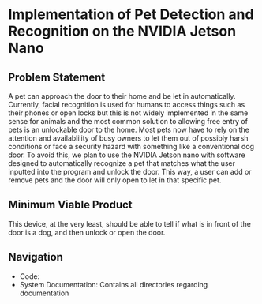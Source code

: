 # Implementation of Pet Detection and Recognition on the NVIDIA Jetson Nano

## Problem Statement 

A pet can approach the door to their home and be let in automatically. Currently, facial recognition is used for humans to access things such as their phones or open locks but this is not widely implemented in the same sense for animals and the most common solution to allowing free entry of pets is an unlockable door to the home. Most pets now have to rely on the attention and availablility of busy owners to let them out of possibly harsh conditions or face a security hazard with something like a conventional dog door. To avoid this, we plan to use the NVIDIA Jetson nano with software designed to automatically recognize a pet that matches what the user inputted into the program and unlock the door. This way, a user can add or remove pets and the door will only open to let in that specific pet. 

## Minimum Viable Product

This device, at the very least, should be able to tell if what is in front of the door is a dog, and then unlock or open the door. 

## Navigation 
- Code:
- System Documentation: Contains all directories regarding documentation 
